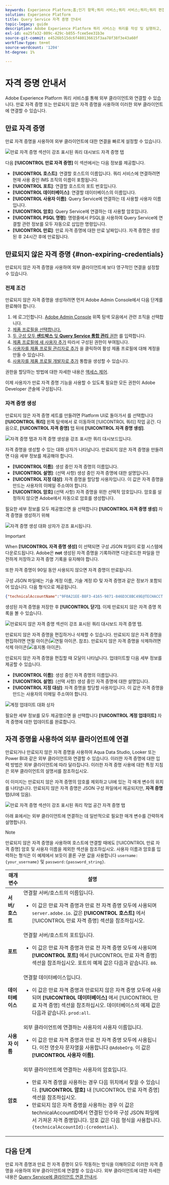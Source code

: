 ```yaml
---
keywords: Experience Platform;홈;인기 항목;쿼리 서비스;쿼리 서비스;쿼리;쿼리 편집기;쿼리 편집기;쿼리 편집기;쿼리 편집기;
solution: Experience Platform
title: Query Service 자격 증명 안내서
topic-legacy: guide
description: Adobe Experience Platform 쿼리 서비스는 쿼리를 작성 및 실행하고, 이전에 실행된 쿼리를 보고, IMS 조직 내의 사용자가 저장한 쿼리에 액세스하는 데 사용할 수 있는 사용자 인터페이스를 제공합니다.
exl-id: ea25fa32-809c-429c-b855-fcee5ee31b3e
source-git-commit: e4526b515dc6f480136615f3aa78f38f3e43a60f
workflow-type: tm+mt
source-wordcount: '1204'
ht-degree: 1%

---
```


# 자격 증명 안내서

Adobe Experience Platform 쿼리 서비스를 통해 외부 클라이언트와 연결할 수 있습니다. 만료 자격 증명 또는 만료되지 않은 자격 증명을 사용하여 이러한 외부 클라이언트에 연결할 수 있습니다.

## 만료 자격 증명

만료 자격 증명을 사용하여 외부 클라이언트에 대한 연결을 빠르게 설정할 수 있습니다.

![만료 자격 증명 섹션이 강조 표시된 쿼리 대시보드 자격 증명 탭](../images/ui/credentials/expiring-credentials.png)

다음 **[!UICONTROL 만료 자격 증명]** 이 섹션에서는 다음 정보를 제공합니다.

- **[!UICONTROL 호스트]**: 연결할 호스트의 이름입니다. 쿼리 서비스에 연결하려면 현재 사용 중인 IMS 조직의 이름이 포함됩니다.
- **[!UICONTROL 포트]**: 연결할 호스트의 포트 번호입니다.
- **[!UICONTROL 데이터베이스]**: 연결할 데이터베이스의 이름입니다.
- **[!UICONTROL 사용자 이름]**: Query Service에 연결하는 데 사용할 사용자 이름입니다.
- **[!UICONTROL 암호]**: Query Service에 연결하는 데 사용할 암호입니다.
- **[!UICONTROL PSQL 명령]**: 명령줄에서 PSQL을 사용하여 Query Service에 연결할 관련 정보를 모두 자동으로 삽입한 명령입니다.
- **[!UICONTROL 만료]**: 만료 자격 증명에 대한 만료 날짜입니다. 자격 증명은 생성된 후 24시간 후에 만료됩니다.

## 만료되지 않은 자격 증명 {#non-expiring-credentials}

만료되지 않은 자격 증명을 사용하여 외부 클라이언트에 보다 영구적인 연결을 설정할 수 있습니다.

### 전제 조건

만료되지 않은 자격 증명을 생성하려면 먼저 Adobe Admin Console에서 다음 단계를 완료해야 합니다.

1. 에 로그인합니다. [Adobe Admin Console](https://adminconsole.adobe.com/) 위쪽 탐색 모음에서 관련 조직을 선택합니다.
2. [제품 프로필을 선택합니다.](../../access-control/ui/browse.md)
3. [두 구성 모두 **샌드박스** 및 **Query Service 통합 관리** 권한](../../access-control/ui/permissions.md) 를 입력합니다.
4. [제품 프로필에 새 사용자 추가](../../access-control/ui/users.md) 따라서 구성된 권한이 부여됩니다.
5. [사용자를 제품 프로필 관리자로 추가](https://helpx.adobe.com/enterprise/using/manage-product-profiles.html) 을 클릭하여 활성 제품 프로필에 대해 계정을 만들 수 있습니다.
6. [사용자를 제품 프로필 개발자로 추가](https://helpx.adobe.com/enterprise/using/manage-developers.html) 통합을 생성할 수 있습니다.

권한을 할당하는 방법에 대한 자세한 내용은 [액세스 제어](../../access-control/home.md).

이제 사용자가 만료 자격 증명 기능을 사용할 수 있도록 필요한 모든 권한이 Adobe Developer 콘솔에 구성됩니다.

### 자격 증명 생성

만료되지 않은 자격 증명 세트를 만들려면 Platform UI로 돌아가서 를 선택합니다 **[!UICONTROL 쿼리]** 왼쪽 탐색에서 로 이동하여 [!UICONTROL 쿼리] 작업 공간. 다음으로, **[!UICONTROL 자격 증명]** 탭 뒤에 **[!UICONTROL 자격 증명 생성]**.

![자격 증명 탭과 자격 증명 생성을 강조 표시한 쿼리 대시보드입니다.](../images/ui/credentials/generate-credentials.png)

자격 증명을 생성할 수 있는 대화 상자가 나타납니다. 만료되지 않은 자격 증명을 만들려면 다음 세부 정보를 제공해야 합니다.

- **[!UICONTROL 이름]**: 생성 중인 자격 증명의 이름입니다.
- **[!UICONTROL 설명]**: (선택 사항) 생성 중인 자격 증명에 대한 설명입니다.
- **[!UICONTROL 지정 대상]**: 자격 증명을 할당할 사용자입니다. 이 값은 자격 증명을 만드는 사용자의 이메일 주소여야 합니다.
- **[!UICONTROL 암호]** (선택 사항) 자격 증명을 위한 선택적 암호입니다. 암호를 설정하지 않으면 Adobe에서 자동으로 암호를 생성합니다.

필요한 세부 정보를 모두 제공했으면 을 선택합니다 **[!UICONTROL 자격 증명 생성]** 자격 증명을 생성하기 위해

![자격 증명 생성 대화 상자가 강조 표시됩니다.](../images/ui/credentials/create-account.png)

>[!IMPORTANT]
>
>When **[!UICONTROL 자격 증명 생성]** 이 선택되면 구성 JSON 파일이 로컬 시스템에 다운로드됩니다. Adobe은 **not** 생성된 자격 증명을 기록하려면 다운로드한 파일을 안전하게 저장하고 자격 증명 기록을 유지해야 합니다.
>
>또한 자격 증명이 90일 동안 사용되지 않으면 자격 증명이 만료됩니다.

구성 JSON 파일에는 기술 계정 이름, 기술 계정 ID 및 자격 증명과 같은 정보가 포함되어 있습니다. 다음 형식으로 제공됩니다.

```json
{"technicalAccountName":"9F0A21EE-B8F3-4165-9871-846D3C8BC49E@TECHACCT.ADOBE.COM","credential":"3d184fa9e0b94f33a7781905c05203ee","technicalAccountId":"4F2611B8613AA3670A495E55"}
```

생성된 자격 증명을 저장한 후 **[!UICONTROL 닫기]**. 이제 만료되지 않은 자격 증명 목록을 볼 수 있습니다.

![만료되지 않은 자격 증명 섹션이 강조 표시된 쿼리 대시보드 자격 증명 탭.](../images/ui/credentials/list-credentials.png)

만료되지 않은 자격 증명을 편집하거나 삭제할 수 있습니다. 만료되지 않은 자격 증명을 편집하려면 연필 아이콘(![연필 아이콘.](../images/ui/credentials/edit-icon.png) 참조). 만료되지 않은 자격 증명을 삭제하려면 삭제 아이콘(![휴지통 아이콘](../images/ui/credentials/delete-icon.png)).

만료되지 않은 자격 증명을 편집할 때 모달이 나타납니다. 업데이트할 다음 세부 정보를 제공할 수 있습니다.

- **[!UICONTROL 이름]**: 생성 중인 자격 증명의 이름입니다.
- **[!UICONTROL 설명]**: (선택 사항) 생성 중인 자격 증명에 대한 설명입니다.
- **[!UICONTROL 지정 대상]**: 자격 증명을 할당할 사용자입니다. 이 값은 자격 증명을 만드는 사용자의 이메일 주소여야 합니다.

![계정 업데이트 대화 상자](../images/ui/credentials/update-credentials.png)

필요한 세부 정보를 모두 제공했으면 을 선택합니다 **[!UICONTROL 계정 업데이트]** 자격 증명에 대한 업데이트를 완료합니다.

## 자격 증명을 사용하여 외부 클라이언트에 연결

만료되거나 만료되지 않은 자격 증명을 사용하여 Aqua Data Studio, Looker 또는 Power BI과 같은 외부 클라이언트와 연결할 수 있습니다. 이러한 자격 증명에 대한 입력 방법은 외부 클라이언트에 따라 달라집니다. 이러한 자격 증명 사용에 대한 특정 지침은 외부 클라이언트의 설명서를 참조하십시오.

이 이미지는 만료되지 않은 자격 증명의 암호를 제외하고 UI에 있는 각 매개 변수의 위치를 나타냅니다. 만료되지 않은 자격 증명은 JSON 구성 파일에서 제공되지만, **자격 증명** 탭(UI에 있음).

![만료 자격 증명 섹션이 강조 표시된 쿼리 작업 공간 자격 증명 탭](../images/ui/credentials/expiring-credentials.png)

아래 표에서는 외부 클라이언트에 연결하는 데 일반적으로 필요한 매개 변수를 간략하게 설명합니다.

>[!NOTE]
>
>만료되지 않은 자격 증명을 사용하여 호스트에 연결할 때에도 [!UICONTROL 만료 자격 증명] 암호 및 사용자 이름을 제외한 섹션을 참조하십시오.
>사용자 이름과 암호를 입력하는 형식은 이 예제에서 보듯이 콜론 구분 값을 사용합니다 `username:{your_username}` 및 `password:{password_string}`.

| 매개 변수 | 설명 |
|---|---|
| **서버/호스트** | 연결할 서버/호스트의 이름입니다. <ul><li>이 값은 만료 자격 증명과 만료 전 자격 증명 모두에 사용되며 `server.adobe.io`. 값은 **[!UICONTROL 호스트]** 에서 [!UICONTROL 만료 자격 증명] 섹션을 참조하십시오.</ul></li> |
| **포트** | 연결할 서버/호스트의 포트입니다. <ul><li>이 값은 만료 자격 증명과 만료 전 자격 증명 모두에 사용되며 **[!UICONTROL 포트]** 에서 [!UICONTROL 만료 자격 증명] 섹션을 참조하십시오. 포트의 예제 값은 다음과 같습니다. `80`.</ul></li> |
| **데이터베이스** | 연결할 데이터베이스입니다. <ul><li>이 값은 만료 자격 증명과 만료되지 않은 자격 증명 모두에 사용되며 **[!UICONTROL 데이터베이스]** 에서 [!UICONTROL 만료 자격 증명] 섹션을 참조하십시오. 데이터베이스의 예제 값은 다음과 같습니다. `prod:all`.</ul></li> |
| **사용자 이름** | 외부 클라이언트에 연결하는 사용자의 사용자 이름입니다. <ul><li>이 값은 만료 자격 증명과 만료 전 자격 증명 모두에 사용됩니다. 이전 영숫자 문자열을 사용합니다 `@AdobeOrg`. 이 값은 **[!UICONTROL 사용자 이름]**.</li></ul> |
| **암호** | 외부 클라이언트에 연결하는 사용자의 암호입니다. <ul><li>만료 자격 증명을 사용하는 경우 다음 위치에서 찾을 수 있습니다. **[!UICONTROL 암호]** 내 [!UICONTROL 만료 자격 증명] 섹션을 참조하십시오.</li><li>만료되지 않은 자격 증명을 사용하는 경우 이 값은 technicalAccountID에서 연결된 인수와 구성 JSON 파일에서 가져온 자격 증명입니다. 암호 값은 다음 형식을 사용합니다. `{technicalAccountId}:{credential}`.</li></ul> |

## 다음 단계

만료 자격 증명과 만료 전 자격 증명이 모두 작동하는 방식을 이해하므로 이러한 자격 증명을 사용하여 외부 클라이언트에 연결할 수 있습니다. 외부 클라이언트에 대한 자세한 내용은 [Query Service에 클라이언트 연결 안내서](../clients/overview.md).
